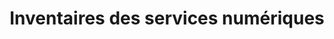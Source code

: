 ---
title: Inventaires des services numériques
sorte: Etude
description: |-
    Inventaires du plus grand ensemble de services numériques existant. Interne ou externe.

    Ils serviront à faciliter les décisions stratégiques.
goals:
  - Classer les services
  - Prioriser les services
persons: 2
days: 3
skills:
  - Développement
profil:
  "Coordination": 10
  "Expert technique": 30
  "Expert inclusion": 0
  "Assistant technique": 60
  "Assistant inclusion": 0
  "Facilitateur": 0
pack: 1
---